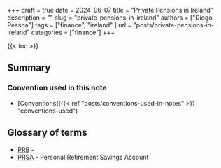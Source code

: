 +++
draft = true
date = 2024-06-07
title = "Private Pensions in Ireland"
description = ""
slug = "private-pensions-in-ireland"
authors = ["Diogo Pessoa"]
tags = ["finance", "ireland" ]
url = "posts/private-pensions-in-ireland"
categories = ["finance"]
+++

{{< toc >}}

## Summary

### Convention used in this note

- [Conventions]({{< ref "posts/conventions-used-in-notes" >}} "conventions-used")

## Glossary of terms

* [PRB](https://nationalpensionhelpline.ie/pension-ireland/personal-retirement-bonds-prb-in-ireland/) -
* [PRSA](https://pensionsauthority.ie/prsa_providers/prsas/) - Personal Retirement
  Savings Account
